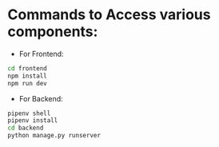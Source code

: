 # Commands to Access various components:
- For Frontend:
```bash
cd frontend
npm install
npm run dev
```

- For Backend:
```bash
pipenv shell
pipenv install
cd backend
python manage.py runserver
```